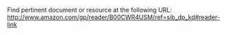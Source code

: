 Find pertinent document or resource at the following URL:
http://www.amazon.com/gp/reader/B00CWR4USM/ref=sib_dp_kd#reader-link
